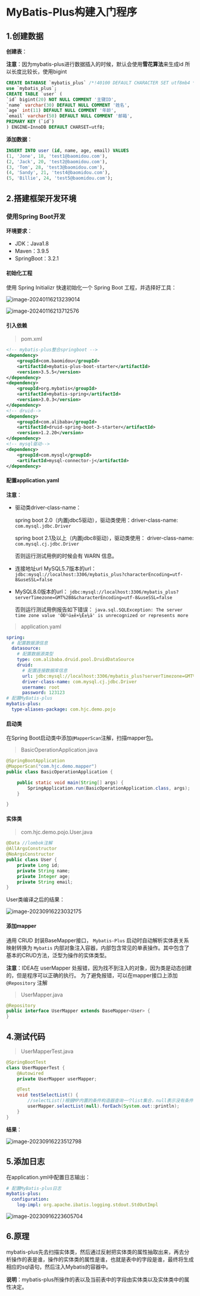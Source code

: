 # MyBatis-Plus构建入门程序

## 1.创建数据

**创建表**：

**注意**：因为mybatis-plus进行数据插入的时候，默认会使用**雪花算法**来生成id 所以长度比较长，使用bigint

```sql
CREATE DATABASE `mybatis_plus` /*!40100 DEFAULT CHARACTER SET utf8mb4 */;
use `mybatis_plus`;
CREATE TABLE `user` (
`id` bigint(20) NOT NULL COMMENT '主键ID',
`name` varchar(30) DEFAULT NULL COMMENT '姓名',
`age` int(11) DEFAULT NULL COMMENT '年龄',
`email` varchar(50) DEFAULT NULL COMMENT '邮箱',
PRIMARY KEY (`id`)
) ENGINE=InnoDB DEFAULT CHARSET=utf8;
```

**添加数据**：

```SQL
INSERT INTO user (id, name, age, email) VALUES
(1, 'Jone', 18, 'test1@baomidou.com'),
(2, 'Jack', 20, 'test2@baomidou.com'),
(3, 'Tom', 28, 'test3@baomidou.com'),
(4, 'Sandy', 21, 'test4@baomidou.com'),
(5, 'Billie', 24, 'test5@baomidou.com');
```

## 2.搭建框架开发环境

### 使用Spring Boot开发

**环境要求**：

- JDK：Java1.8
- Maven：3.9.5
- SpringBoot：3.2.1

#### 初始化工程

使用 Spring Initializr 快速初始化一个 Spring Boot 工程，并选择好工具：

![image-20240116213239014](https://cdn.jsdelivr.net/gh/letengzz/tc2/img202401162132105.png)

![image-20240116213712576](https://cdn.jsdelivr.net/gh/letengzz/tc2/img202401162137802.png)

#### 引入依赖

> pom.xml

```xml
<!-- mybatis-plus整合springboot -->
<dependency>
    <groupId>com.baomidou</groupId>
    <artifactId>mybatis-plus-boot-starter</artifactId>
    <version>3.5.5</version>
</dependency>
<dependency>
    <groupId>org.mybatis</groupId>
    <artifactId>mybatis-spring</artifactId>
    <version>3.0.3</version>
</dependency>
<!-- druid-->
<dependency>
    <groupId>com.alibaba</groupId>
    <artifactId>druid-spring-boot-3-starter</artifactId>
    <version>1.2.20</version>
</dependency>
<!-- mysql驱动-->
<dependency>
    <groupId>com.mysql</groupId>
    <artifactId>mysql-connector-j</artifactId>
</dependency>
```

#### 配置application.yaml

**注意**：

- 驱动类driver-class-name：

  spring boot 2.0（内置jdbc5驱动），驱动类使用：driver-class-name: `com.mysql.jdbc.Driver` 

  spring boot 2.1及以上（内置jdbc8驱动），驱动类使用： driver-class-name: `com.mysql.cj.jdbc.Driver` 

  否则运行测试用例的时候会有 WARN 信息。

- 连接地址url MySQL5.7版本的url： `jdbc:mysql://localhost:3306/mybatis_plus?characterEncoding=utf-8&useSSL=false` 

- MySQL8.0版本的url： `jdbc:mysql://localhost:3306/mybatis_plus? serverTimezone=GMT%2B8&characterEncoding=utf-8&useSSL=false` 

  否则运行测试用例报告如下错误： `java.sql.SQLException: The server time zone value 'ÖÐ¹ú±ê×¼Ê±¼ä' is unrecognized or represents more`

> application.yaml

```yaml
spring:
  # 配置数据源信息
  datasource:
    # 配置数据源类型
    type: com.alibaba.druid.pool.DruidDataSource
    druid:
      # 配置连接数据库信息
      url: jdbc:mysql://localhost:3306/mybatis_plus?serverTimezone=GMT%2B8&characterEncoding=utf-8&useSSL=false
      driver-class-name: com.mysql.cj.jdbc.Driver
      username: root
      password: 123123
# 配置MyBatis-plus
mybatis-plus:
  type-aliases-package: com.hjc.demo.pojo
```

#### 启动类

在Spring Boot启动类中添加`@MapperScan`注解，扫描mapper包。

> BasicOperationApplication.java

```java
@SpringBootApplication
@MapperScan("com.hjc.demo.mapper")
public class BasicOperationApplication {

    public static void main(String[] args) {
        SpringApplication.run(BasicOperationApplication.class, args);
    }

}
```

#### 实体类

> com.hjc.demo.pojo.User.java

```java
@Data //lombok注解
@AllArgsConstructor
@NoArgsConstructor
public class User {
	private Long id;
	private String name;
	private Integer age;
	private String email;
}
```

User类编译之后的结果：

![image-20230916223032175](https://cdn.jsdelivr.net/gh/letengzz/tc2@main/img/Java/202309162230919.png)

#### 添加mapper

通用 CRUD 封装BaseMapper接口， `Mybatis-Plus` 启动时自动解析实体表关系映射转换为 `Mybatis` 内部对象注入容器，内部包含常见的单表操作。其中包含了基本的CRUD方法，泛型为操作的实体类型。

**注意**：IDEA在 userMapper 处报错，因为找不到注入的对象，因为类是动态创建的，但是程序可以正确的执行。 为了避免报错，可以在mapper接口上添加 `@Repository` 注解

> UserMapper.java

```java
@Repository
public interface UserMapper extends BaseMapper<User> {
}
```

## 4.测试代码

> UserMapperTest.java

```java
@SpringBootTest
class UserMapperTest {
    @Autowired
    private UserMapper userMapper;

    @Test
    void testSelectList() {
        //selectList()根据MP内置的条件构造器查询一个list集合，null表示没有条件，即查询所有
        userMapper.selectList(null).forEach(System.out::println);
    }
}
```

**结果**：

![image-20230916223512798](https://cdn.jsdelivr.net/gh/letengzz/tc2@main/img/Java/202309162235792.png)

## 5.添加日志

在application.yml中配置日志输出：

```yaml
# 配置MyBatis-plus日志
mybatis-plus:
  configuration:
    log-impl: org.apache.ibatis.logging.stdout.StdOutImpl
```

![image-20230916223605704](https://cdn.jsdelivr.net/gh/letengzz/tc2@main/img/Java/202309162252862.png)

## 6.原理

mybatis-plus先去扫描实体类，然后通过反射把实体类的属性抽取出来，再去分析操作的表是谁，操作的实体类的属性是谁，也就是表中的字段是谁，最终将生成相应的sql语句，然后注入Mybatis的容器中。

**说明**：mybatis-plus所操作的表以及当前表中的字段由实体类以及实体类中的属性决定。